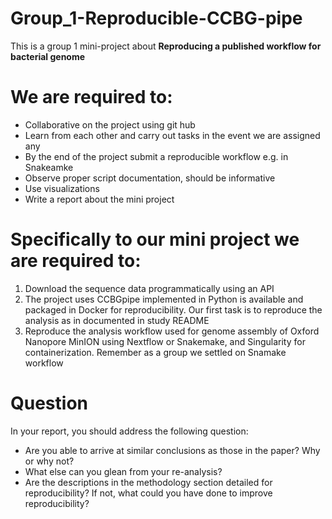 # Group_1-Reproducible-CCBG-pipe

This is a group 1 mini-project about **Reproducing a published workflow for bacterial genome**

# We are required to:
- Collaborative on the project using git hub 
- Learn from each other and carry out tasks in the event we are assigned any
- By the end of the project submit a reproducible workflow e.g. in Snakeamke
- Observe proper script documentation, should be informative
- Use visualizations
- Write a report about the mini project

# Specifically to our mini project we are required to:
1. Download the sequence data programmatically using an API
2. The project uses CCBGpipe implemented in Python is available and packaged in Docker for reproducibility. 
   Our first task is to reproduce the analysis as in documented in study README
3. Reproduce the analysis workflow used for genome assembly of Oxford Nanopore MinION using Nextflow or Snakemake, and Singularity for containerization.
   Remember as a group we settled on Snamake workflow

# Question
In your report, you should address the following question:

- Are you able to arrive at similar conclusions as those in the paper? Why or why not?
- What else can you glean from your re-analysis?
- Are the descriptions in the methodology section detailed for reproducibility? If not, what could you have done to improve reproducibility?
